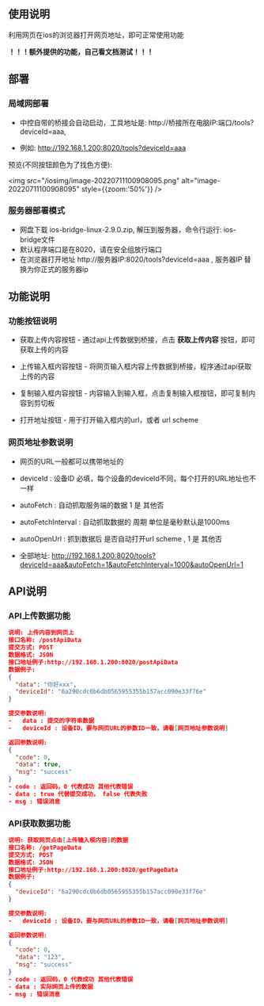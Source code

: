





## 使用说明

利用网页在ios的浏览器打开网页地址，即可正常使用功能

**！！！额外提供的功能，自己看文档测试！！！**

## 部署

### 局域网部署

- 中控自带的桥接会自动启动，工具地址是: http://桥接所在电脑IP:端口/tools?deviceId=aaa, 

- 例如: http://192.168.1.200:8020/tools?deviceId=aaa

预览(不同按钮颜色为了找色方便): 

<img src="/iosimg/image-20220711100908095.png" alt="image-20220711100908095" style={{zoom:'50%'}} />

### 服务器部署模式

- 网盘下载 ios-bridge-linux-2.9.0.zip, 解压到服务器，命令行运行: ios-bridge文件
- 默认程序端口是在8020，请在安全组放行端口
- 在浏览器打开地址 http://服务器IP:8020/tools?deviceId=aaa  , 服务器IP 替换为你正式的服务器ip



## 功能说明

### 功能按钮说明

- 获取上传内容按钮 -  通过api上传数据到桥接，点击 **获取上传内容** 按钮，即可获取上传的内容
- 上传输入框内容按钮 -  将网页输入框内容上传数据到桥接，程序通过api获取上传的内容

- 复制输入框内容按钮 - 内容输入到输入框，点击复制输入框按钮，即可复制内容到剪切板
- 打开地址按钮 - 用于打开输入框内的url，或者 url scheme



### 网页地址参数说明

- 网页的URL一般都可以携带地址的
- deviceId : 设备ID 必填，每个设备的deviceId不同，每个打开的URL地址也不一样

- autoFetch : 自动抓取服务端的数据  1 是  其他否
- autoFetchInterval : 自动抓取数据的 周期 单位是毫秒默认是1000ms
- autoOpenUrl : 抓到数据后 是否自动打开url scheme ,  1 是  其他否
- 全部地址: http://192.168.1.200:8020/tools?deviceId=aaa&autoFetch=1&autoFetchInterval=1000&autoOpenUrl=1

## API说明

### API上传数据功能

```json
说明: 上传内容到网页上
接口名称: /postApiData
提交方式: POST
数据格式: JSON
接口地址例子:http://192.168.1.200:8020/postApiData
数据例子: 
{
  "data": "你好xxx",
  "deviceId": "6a290cdc0b6db0565955355b157acc090e33f76e"
}

提交参数说明:
-	data : 提交的字符串数据
-	deviceId : 设备ID，要与网页URL的参数ID一致，请看[网页地址参数说明]

返回参数说明:
{
  "code": 0,
  "data": true,
  "msg": "success"
}
- code : 返回码，0 代表成功 其他代表错误
- data : true 代替提交成功， false 代表失败
- msg : 错误消息

```



### API获取数据功能

```json
说明: 获取网页点击[上传输入框内容]的数据
接口名称: /getPageData
提交方式: POST
数据格式: JSON
接口地址例子:http://192.168.1.200:8020/getPageData
数据例子: 
{
  "deviceId": "6a290cdc0b6db0565955355b157acc090e33f76e"
}

提交参数说明:
-	deviceId : 设备ID，要与网页URL的参数ID一致，请看[网页地址参数说明]

返回参数说明:
{
  "code": 0,
  "data": "123",
  "msg": "success"
}
- code : 返回码，0 代表成功 其他代表错误
- data : 实际网页上传的数据
- msg : 错误消息

```



